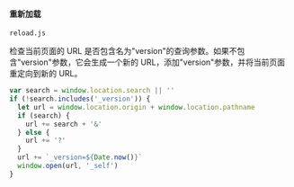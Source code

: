 #### 重新加载

`reload.js`

检查当前页面的 URL 是否包含名为"version"的查询参数。如果不包含"version"参数，它会生成一个新的 URL，添加"version"参数，并将当前页面重定向到新的 URL。

```js
var search = window.location.search || ''
if (!search.includes('_version')) {
  let url = window.location.origin + window.location.pathname
  if (search) {
    url += search + '&'
  } else {
    url += '?'
  }
  url += `_version=${Date.now()}`
  window.open(url, '_self')
}
```
